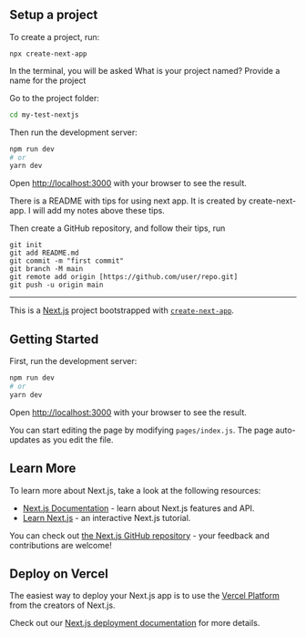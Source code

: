 ## Setup a project
To create a project, run:

```
npx create-next-app
```
In the terminal, you will be asked
What is your project named? Provide a name for the project

Go to the project folder:
```bash
cd my-test-nextjs
```
Then run the development server:
```bash
npm run dev
# or
yarn dev
```
Open [http://localhost:3000](http://localhost:3000) with your browser to see the result.

There is a README with tips for using next app. It is created by create-next-app. I will add my notes above these tips.

Then create a GitHub repository, and follow their tips, run 
```
git init
git add README.md
git commit -m "first commit"
git branch -M main
git remote add origin [https://github.com/user/repo.git]
git push -u origin main
```
---

This is a [Next.js](https://nextjs.org/) project bootstrapped with [`create-next-app`](https://github.com/vercel/next.js/tree/canary/packages/create-next-app).

## Getting Started

First, run the development server:

```bash
npm run dev
# or
yarn dev
```

Open [http://localhost:3000](http://localhost:3000) with your browser to see the result.

You can start editing the page by modifying `pages/index.js`. The page auto-updates as you edit the file.

## Learn More

To learn more about Next.js, take a look at the following resources:

- [Next.js Documentation](https://nextjs.org/docs) - learn about Next.js features and API.
- [Learn Next.js](https://nextjs.org/learn) - an interactive Next.js tutorial.

You can check out [the Next.js GitHub repository](https://github.com/vercel/next.js/) - your feedback and contributions are welcome!

## Deploy on Vercel

The easiest way to deploy your Next.js app is to use the [Vercel Platform](https://vercel.com/import?utm_medium=default-template&filter=next.js&utm_source=create-next-app&utm_campaign=create-next-app-readme) from the creators of Next.js.

Check out our [Next.js deployment documentation](https://nextjs.org/docs/deployment) for more details.
